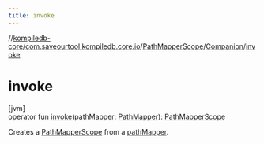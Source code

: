 ```yaml
---
title: invoke
---
```

//[kompiledb-core](../../../../index.html)/[com.saveourtool.kompiledb.core.io](../../index.html)/[PathMapperScope](../index.html)/[Companion](index.html)/[invoke](invoke.html)



# invoke



[jvm]\
operator fun [invoke](invoke.html)(pathMapper: [PathMapper](../../-path-mapper/index.html)): [PathMapperScope](../index.html)



Creates a [PathMapperScope](../index.html) from a [pathMapper](invoke.html).




